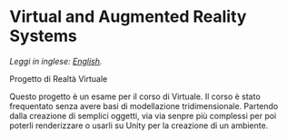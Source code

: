 # Virtual and Augmented Reality Systems

*Leggi in inglese: [English](README.md).*

Progetto di Realtà Virtuale

Questo progetto è un esame per il corso di Virtuale. 
Il corso è stato frequentato senza avere basi di modellazione tridimensionale. 
Partendo dalla creazione di semplici oggetti, via via senpre più complessi per poi poterli renderizzare o usarli su Unity per la creazione di un ambiente.
